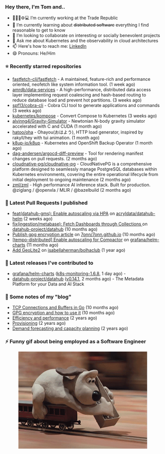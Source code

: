 ### Hey there, I'm Tom and..

- 🔭👨‍💻⚙💻 I’m currently working at the Trade Republic
- 🌱 I’m currently learning about ~~distributed software~~ everything I find reasonable to get to know
- 👯 I’m looking to collaborate on interesting or socially benevolent projects
- 💬 Ask me about Kubernetes and the observability in cloud architectures
- 📫 Here's how to reach me: [LinkedIn](https://www.linkedin.com/in/7onn)
- 😄 Pronouns: He/Him

### ⭐ Recently starred repositories

- [fastfetch-cli/fastfetch](https://github.com/fastfetch-cli/fastfetch) - A maintained, feature-rich and performance oriented, neofetch like system information tool. (1 week ago)
- [amrdb/data-services](https://github.com/amrdb/data-services) - A high-performance, distributed data access layer implementing request coalescing and hash-based routing to reduce database load and prevent hot partitions.  (3 weeks ago)
- [spf13/cobra-cli](https://github.com/spf13/cobra-cli) - Cobra CLI tool to generate applications and commands (3 weeks ago)
- [kubernetes/kompose](https://github.com/kubernetes/kompose) - Convert Compose to Kubernetes (3 weeks ago)
- [alvinng4/Gravity-Simulator](https://github.com/alvinng4/Gravity-Simulator) - Newtonian N-body gravity simulator accelerated with C and CUDA (1 month ago)
- [hatoo/oha](https://github.com/hatoo/oha) - Ohayou(おはよう), HTTP load generator, inspired by rakyll/hey with tui animation. (1 month ago)
- [k8up-io/k8up](https://github.com/k8up-io/k8up) - Kubernetes and OpenShift Backup Operator (1 month ago)
- [dag-andersen/argocd-diff-preview](https://github.com/dag-andersen/argocd-diff-preview) - Tool for rendering manifest changes on pull requests. (2 months ago)
- [cloudnative-pg/cloudnative-pg](https://github.com/cloudnative-pg/cloudnative-pg) - CloudNativePG is a comprehensive platform designed to seamlessly manage PostgreSQL databases within Kubernetes environments, covering the entire operational lifecycle from initial deployment to ongoing maintenance (2 months ago)
- [zml/zml](https://github.com/zml/zml) - High performance AI inference stack. Built for production. @ziglang / @openxla / MLIR / @bazelbuild (2 months ago)

### 🔨 Latest Pull Requests I published

- [feat(datahub-gms): Enable autoscaling via HPA](https://github.com/acryldata/datahub-helm/pull/517) on [acryldata/datahub-helm](https://github.com/acryldata/datahub-helm) (2 weeks ago)
- [fix(ingestion/metabase): Fetch Dashboards through Collections ](https://github.com/datahub-project/datahub/pull/9631) on [datahub-project/datahub](https://github.com/datahub-project/datahub) (10 months ago)
- [Publish gpg encryption article](https://github.com/7onn/7onn.github.io/pull/1) on [7onn/7onn.github.io](https://github.com/7onn/7onn.github.io) (10 months ago)
- [[tempo-distributed] Enable autoscaling for Compactor](https://github.com/grafana/helm-charts/pull/2817) on [grafana/helm-charts](https://github.com/grafana/helm-charts) (11 months ago)
- [Add GeoLite2](https://github.com/isabellaherman/bolhaclub/pull/3) on [isabellaherman/bolhaclub](https://github.com/isabellaherman/bolhaclub) (1 year ago)

### 🔭 Latest releases I've contributed to

- [grafana/helm-charts](https://github.com/grafana/helm-charts) ([k8s-monitoring-1.6.8](https://github.com/grafana/helm-charts/releases/tag/k8s-monitoring-1.6.8), 1 day ago) - 
- [datahub-project/datahub](https://github.com/datahub-project/datahub) ([v0.14.1](https://github.com/datahub-project/datahub/releases/tag/v0.14.1), 2 months ago) - The Metadata Platform for your Data and AI Stack

### 📝 Some notes of my "blog"

- [TCP Connections and Buffers in Go](https://www.7onn.dev/post/tcp-connections-and-buffers-in-go/) (10 months ago)
- [GPG encryption and how to use it](https://www.7onn.dev/post/gpg-encryption/) (10 months ago)
- [Efficiency and performance](https://www.7onn.dev/post/efficiency-and-performance/) (2 years ago)
- [Provisioning](https://www.7onn.dev/post/provisioning/) (2 years ago)
- [Demand forecasting and capacity planning](https://www.7onn.dev/post/demand-forecasting-and-capacity-planning/) (2 years ago)

### ⚡ Funny gif about being employed as a Software Engineer
<p align="center">
  <img alt="building the path" src="./giphy.gif" />
</p>
